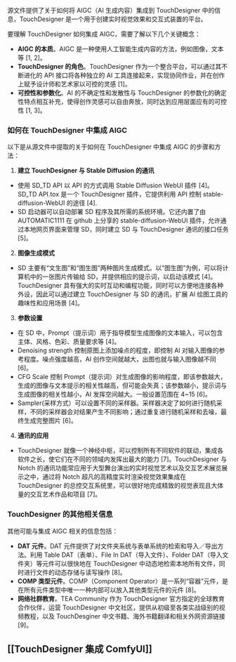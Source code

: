 源文件提供了关于如何将 AIGC（AI 生成内容）集成到 TouchDesigner 中的信息，TouchDesigner 是一个用于创建实时视觉效果和交互式装置的平台。

要理解 TouchDesigner 如何集成 AIGC，需要了解以下几个关键概念：

- **AIGC 的本质**。AIGC 是一种使用人工智能生成内容的方法，例如图像，文本等 [1, 2]。
- **TouchDesigner 的角色**。TouchDesigner 作为一个整合平台，可以通过其不断进化的 API 接口将各种独立的 AI 工具连接起来，实现协同作业，并在创作上赋予设计师和艺术家以可控的灵感 [1]。
- **可控性和参数化**。AI 的不确定性和发散性与 TouchDesigner 的参数化的确定性特点相互补充，使得创作灵感可以自由奔放，同时达到应用层面应有的可控性 [1, 3]。

### 如何在 TouchDesigner 中集成 AIGC

以下是从源文件中提取的关于如何在 TouchDesigner 中集成 AIGC 的步骤和方法：

1. **建立 TouchDesigner 与 Stable Diffusion 的通讯**

- 使用 SD_TD API 以 API 的方式调用 Stable Diffusion WebUI 插件 [4]。SD_TD API.tox 是一个 TouchDesigner 插件，它提供利用 API 控制 stable-diffusion-WebUI 的途径 [4].
- SD 启动器可以自动部署 SD 程序及其所需的系统环境。它还内置了由 AUTOMATIC1111 在 github 上分享的 stable-diffusion-WebUI 插件，允许通过本地网页界面来管理 SD，同时建立 SD 与 TouchDesigner 通讯的接口任务 [5]。

2. **图像生成模式**

- SD 主要有“文生图”和“图生图”两种图片生成模式。以“图生图”为例，可以将计算机中的一张图片传输给 SD，并提供相应的提示词，以启动该模式 [4]。TouchDesigner 具有强大的实时互动和编程功能，同时可以方便地连接各种外设，因此可以通过建立 TouchDesigner 与 SD 的通讯，扩展 Al 绘图工具的趣味性和应用场景 [4]。

3. **参数设置**

- 在 SD 中，Prompt（提示词）用于指导模型生成图像的文本输入，可以包含主体、风格、色彩、质量要求等 [4]。
- Denoising strength 控制原图上添加噪点的程度，即控制 Al 对输入图像的参考程度。噪点强度越高，AI 创作空间就越大，出图也就与输入图像越不同 [6]。
- CFG Scale 控制 Prompt（提示词）对生成图像的影响程度，即该参数越大，生成的图像与文本提示的相关性越高，但可能会失真；该参数越小，提示词与生成图像的相关性越小，AI 发挥空间越大。一般设置范围在 4~15 [6]。
- Sampler(采样方式）可以设置不同的采样器。采样器决定了如何进行随机采样，不同的采样器会对结果产生不同影响；通过重复进行随机采样和去噪，最终生成完整图片 [6]。

4. **通讯的应用**

- TouchDesigner 就像一个神经中枢，可以控制所有不同软件的联动，集成各软件之长，使它们在不同的领域内发挥出最大的能力 [7]。TouchDesigner 与 Notch 的通讯功能常应用于大型舞台演出的实时视觉艺术以及交互艺术展览展示之中，通过将 Notch 超凡的高精度实时渲染视觉效果集成在 TouchDesigner 的总控交互系统里，可以很好地完成精致的视觉表现且大体量的交互艺术作品和项目 [7]。

### TouchDesigner 的其他相关信息

其他可能与集成 AIGC 相关的信息包括：

- **DAT 元件**。DAT 元件提供了对文件夹系统与表单系统的检索和导入／导出方法。利用 Table DAT（表单）、File In DAT（导入文件）、Folder DAT（导入文件夹）等元件可以很快地在 TouchDesigner 中动态地检索本地所有文件，同时进行文件的动态存储与读写操作 [8]。
- **COMP 类型元件**。COMP（Component Operator）是一系列“容器”元件，是在所有元件类型中唯一一种内部可以放入其他类型元件的元件 [8]。
- **网络社群教育**。TEA Community 作为 TouchDesigner 官方指定的全球教育合作伙伴，运营 TouchDesigner 中文社区，提供从初级至各类实战级别的视频教程，以及 TouchDesginer 中文书籍、海外书籍翻译和相关外网资源链接 [9]。

## [[TouchDesigner 集成 ComfyUI]]